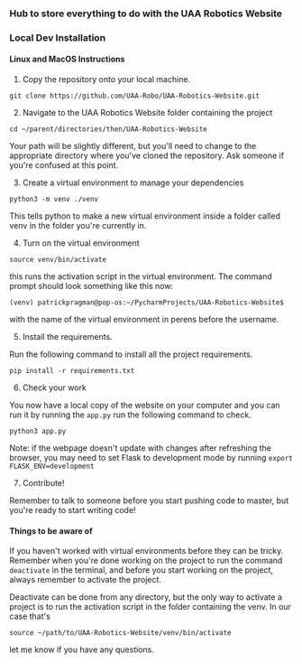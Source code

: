 ### Hub to store everything to do with the UAA Robotics Website


### Local Dev Installation

#### Linux and MacOS Instructions

1. Copy the repository onto your local machine.

`git clone https://github.com/UAA-Robo/UAA-Robotics-Website.git`

2. Navigate to the UAA Robotics Website folder containing the project

`cd ~/parent/directories/then/UAA-Robotics-Website`

Your path will be slightly different, but you'll need to change to the appropriate
directory where you've cloned the repository.  Ask someone if you're confused
at this point.

3. Create a virtual environment to manage your dependencies

`python3 -m venv ./venv`

This tells python to make a new virtual environment inside a folder called venv in the folder you're
currently in.

4. Turn on the virtual environment

`source venv/bin/activate`

this runs the activation script in the virtual environment.  The command
prompt should look something like this now:

`(venv) patrickpragman@pop-os:~/PycharmProjects/UAA-Robotics-Website$`

with the name of the virtual environment in perens before the username.

5. Install the requirements.

Run the following command to install all the project requirements.

`pip install -r requirements.txt`

6. Check your work

You now have a local copy of the website on your computer and you can run
it by running the `app.py` run the following command to check. 

`python3 app.py`

Note: if the webpage doesn't update with changes after refreshing the browser, you
may need to set Flask to development mode by running `export FLASK_ENV=development`

7. Contribute!

Remember to talk to someone before you start pushing code to master, but you're
ready to start writing code!

#### Things to be aware of

If you haven't worked with virtual environments before they can
be tricky.  Remember when you're done working on the project
to run the command `deactivate` in the terminal, and before
you start working on the project, always remember to activate
the project.

Deactivate can be done from any directory, but the only way
to activate a project is to run the activation script in the
folder containing the venv.  In our case that's 

`source ~/path/to/UAA-Robotics-Website/venv/bin/activate`

let me know if you have any questions.